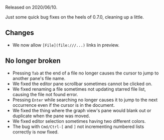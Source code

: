 Released on 2020/06/10.

Just some quick bug fixes on the heels of 0.7.0, cleaning up a little. 

## Changes

- We now allow `[File](file:///...)` links in preview.

## No longer broken 

- Pressing `Tab` at the end of a file no longer causes the cursor to jump to another pane's file name. 
- We fixed the editor pane scrollbar sometimes cannot be clicked on.
- We fixed renaming a file sometimes not updating starred file list, causing the file not found error.
- Pressing `Enter` while searching no longer causes it to jump to the next occurrence even if the cursor is in the document.
- We fixed the thing where the graph view's pane would blank out or duplicate when the pane was moved.
- We fixed editor selection sometimes having two different colors.
- The bug with `Cmd/Ctrl-[` and `]` not incrementing numbered lists correctly is now fixed.
